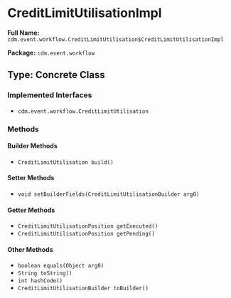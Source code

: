 # CreditLimitUtilisationImpl

**Full Name:** `cdm.event.workflow.CreditLimitUtilisation$CreditLimitUtilisationImpl`

**Package:** `cdm.event.workflow`

## Type: Concrete Class

### Implemented Interfaces

- `cdm.event.workflow.CreditLimitUtilisation`

### Methods

#### Builder Methods

- `CreditLimitUtilisation build()`

#### Setter Methods

- `void setBuilderFields(CreditLimitUtilisationBuilder arg0)`

#### Getter Methods

- `CreditLimitUtilisationPosition getExecuted()`
- `CreditLimitUtilisationPosition getPending()`

#### Other Methods

- `boolean equals(Object arg0)`
- `String toString()`
- `int hashCode()`
- `CreditLimitUtilisationBuilder toBuilder()`

